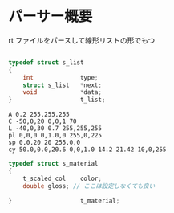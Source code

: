 # パーサー概要

rt ファイルをパースして線形リストの形でもつ
```c

typedef struct s_list
{
	int				type;
	struct s_list	*next;
	void			*data;
}					t_list;
```

```
A 0.2 255,255,255
C -50,0,20 0,0,1 70
L -40,0,30 0.7 255,255,255
pl 0,0,0 0,1.0,0 255,0,225
sp 0,0,20 20 255,0,0
cy 50.0,0.0,20.6 0,0,1.0 14.2 21.42 10,0,255
```

```c
typedef struct s_material
{
	t_scaled_col	color;
	double gloss; // ここは設定しなくても良い

}					t_material;

```

